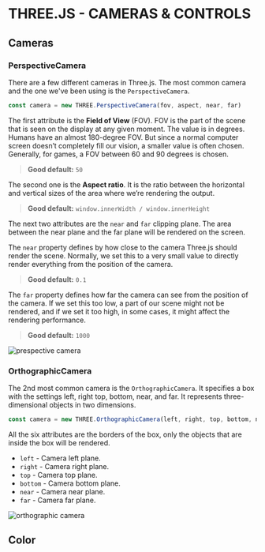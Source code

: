# THREE.JS - CAMERAS & CONTROLS

## Cameras

### PerspectiveCamera

There are a few different cameras in Three.js. The most common camera and the one we've been using is the `PerspectiveCamera`.

```js
const camera = new THREE.PerspectiveCamera(fov, aspect, near, far)
```

The first attribute is the **Field of View** (FOV). FOV is the part of the scene that is seen on the display at any given moment. The value is in degrees.  Humans have an almost 180-degree FOV. But since a normal computer screen doesn’t completely fill our vision, a smaller value is often chosen. Generally, for games, a FOV between 60 and 90 degrees is chosen.

> **Good default:** `50`

The second one is the **Aspect ratio**. It is the ratio between the horizontal and vertical sizes of the area where we’re rendering the output.

> **Good default:** `window.innerWidth / window.innerHeight`

The next two attributes are the `near` and `far` clipping plane. The area between the near plane and the far plane will be rendered on the screen.

The `near` property defines by how close to the camera Three.js should render the scene. Normally, we set this to a very small value to directly render everything from the position of the camera.

> **Good default:** `0.1`

The `far` property defines how far the camera can see from the position of the camera. If we set this too low, a part of our scene might not be rendered, and if we set it too high, in some cases, it might affect the rendering performance. 

> **Good default:** `1000 `

![prespective camera]()

### OrthographicCamera

The 2nd most common camera is the `OrthographicCamera`. It specifies a box with the settings left, right top, bottom, near, and far. It represents three-dimensional objects in two dimensions.

```js
const camera = new THREE.OrthographicCamera(left, right, top, bottom, near, far)
```

All the six attributes are the borders of the box, only the objects that are inside the box will be rendered.
- `left` - Camera left plane.
- `right` - Camera right plane.
- `top` - Camera top plane.
- `bottom` - Camera bottom plane.
- `near` - Camera near plane.
- `far` - Camera far plane.

![orthographic camera]()

## Color